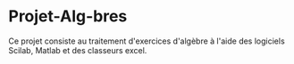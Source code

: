 # Projet-Alg-bres
Ce projet consiste au traitement d'exercices d'algèbre à l'aide des logiciels Scilab, Matlab et des classeurs excel.
